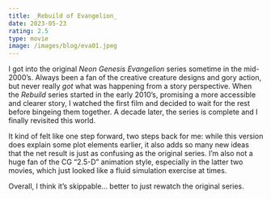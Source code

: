 ```yaml
---
title: _Rebuild of Evangelion_
date: 2023-05-23
rating: 2.5
type: movie
image: /images/blog/eva01.jpeg
---
```


I got into the original _Neon Genesis Evangelion_ series sometime in the mid-2000’s. Always been a fan of the creative creature designs and gory action, but never really _got_ what was happening from a story perspective. When the _Rebuild_ series started in the early 2010’s, promising a more accessible and clearer story, I watched the first film and decided to wait for the rest before bingeing them together. A decade later, the series is complete and I finally revisited this world.

It kind of felt like one step forward, two steps back for me: while this version does explain some plot elements earlier, it also adds so many new ideas that the net result is just as confusing as the original series. I’m also not a huge fan of the CG “2.5-D” animation style, especially in the latter two movies, which just looked like a fluid simulation exercise at times.

Overall, I think it’s skippable… better to just rewatch the original series.